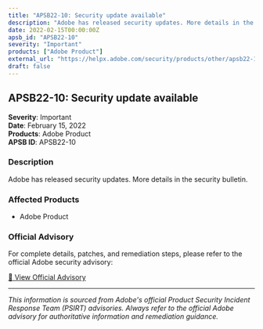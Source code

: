 ```yaml
---
title: "APSB22-10: Security update available"
description: "Adobe has released security updates. More details in the security bulletin."
date: 2022-02-15T00:00:00Z
apsb_id: "APSB22-10"
severity: "Important"
products: ["Adobe Product"]
external_url: "https://helpx.adobe.com/security/products/other/apsb22-10.html"
draft: false
---
```


## APSB22-10: Security update available

**Severity**: Important  
**Date**: February 15, 2022  
**Products**: Adobe Product  
**APSB ID**: APSB22-10

### Description

Adobe has released security updates. More details in the security bulletin.

### Affected Products

- Adobe Product


### Official Advisory

For complete details, patches, and remediation steps, please refer to the official Adobe security advisory:

[🔗 View Official Advisory](https://helpx.adobe.com/security/products/other/apsb22-10.html)

---

*This information is sourced from Adobe's official Product Security Incident Response Team (PSIRT) advisories. Always refer to the official Adobe advisory for authoritative information and remediation guidance.*
